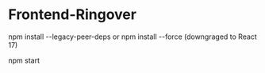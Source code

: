 # Frontend-Ringover

npm install --legacy-peer-deps or 
npm install --force
(downgraged to React 17)

npm start
